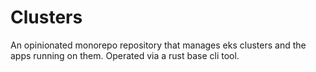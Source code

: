 # Clusters

An opinionated monorepo repository that manages eks clusters and the apps running on them.  Operated via a rust base cli tool.

